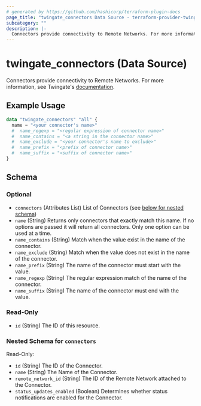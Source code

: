 ```yaml
---
# generated by https://github.com/hashicorp/terraform-plugin-docs
page_title: "twingate_connectors Data Source - terraform-provider-twingate"
subcategory: ""
description: |-
  Connectors provide connectivity to Remote Networks. For more information, see Twingate's documentation https://docs.twingate.com/docs/understanding-access-nodes.
---
```


# twingate_connectors (Data Source)

Connectors provide connectivity to Remote Networks. For more information, see Twingate's [documentation](https://docs.twingate.com/docs/understanding-access-nodes).

## Example Usage

```terraform
data "twingate_connectors" "all" {
  name = "<your connector's name>"
  #  name_regexp = "<regular expression of connector name>"
  #  name_contains = "<a string in the connector name>"
  #  name_exclude = "<your connector's name to exclude>"
  #  name_prefix = "<prefix of connector name>"
  #  name_suffix = "<suffix of connector name>"
}
```

<!-- schema generated by tfplugindocs -->
## Schema

### Optional

- `connectors` (Attributes List) List of Connectors (see [below for nested schema](#nestedatt--connectors))
- `name` (String) Returns only connectors that exactly match this name. If no options are passed it will return all connectors. Only one option can be used at a time.
- `name_contains` (String) Match when the value exist in the name of the connector.
- `name_exclude` (String) Match when the value does not exist in the name of the connector.
- `name_prefix` (String) The name of the connector must start with the value.
- `name_regexp` (String) The regular expression match of the name of the connector.
- `name_suffix` (String) The name of the connector must end with the value.

### Read-Only

- `id` (String) The ID of this resource.

<a id="nestedatt--connectors"></a>
### Nested Schema for `connectors`

Read-Only:

- `id` (String) The ID of the Connector.
- `name` (String) The Name of the Connector.
- `remote_network_id` (String) The ID of the Remote Network attached to the Connector.
- `status_updates_enabled` (Boolean) Determines whether status notifications are enabled for the Connector.
